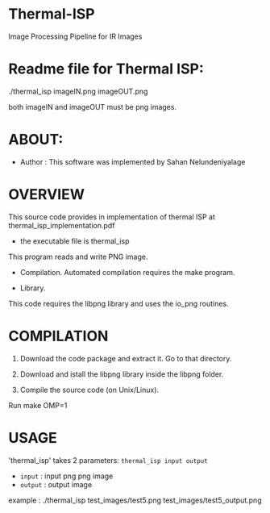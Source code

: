 # Thermal-ISP
Image Processing Pipeline for IR Images


# Readme file for Thermal ISP:

./thermal_isp imageIN.png imageOUT.png

both imageIN and imageOUT must be png images.


# ABOUT:

* Author    : This software was implemented by Sahan Nelundeniyalage 


# OVERVIEW

This source code provides in implementation of thermal ISP at thermal_isp_implementation.pdf

* the executable file is thermal_isp

This program reads and write PNG image.

- Compilation. 
Automated compilation requires the make program.

- Library. 

This code requires the libpng library and uses the io_png routines.



# COMPILATION
1. Download the code package and extract it. Go to that directory.

1. Download and istall the libpng library inside the libpng folder.

2. Compile the source code (on Unix/Linux).

Run
make OMP=1


# USAGE

'thermal_isp' takes 2 parameters: `thermal_isp input output`

* `input`      : input png png image
* `output`     : output image

example : ./thermal_isp test_images/test5.png test_images/test5_output.png

